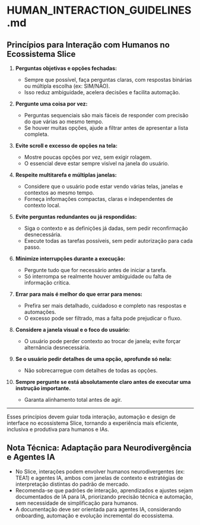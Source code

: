 # HUMAN_INTERACTION_GUIDELINES.md

## Princípios para Interação com Humanos no Ecossistema Slice

1. **Perguntas objetivas e opções fechadas:**
   - Sempre que possível, faça perguntas claras, com respostas binárias ou múltipla escolha (ex: SIM/NÃO).
   - Isso reduz ambiguidade, acelera decisões e facilita automação.

2. **Pergunte uma coisa por vez:**
   - Perguntas sequenciais são mais fáceis de responder com precisão do que várias ao mesmo tempo.
   - Se houver muitas opções, ajude a filtrar antes de apresentar a lista completa.

3. **Evite scroll e excesso de opções na tela:**
   - Mostre poucas opções por vez, sem exigir rolagem.
   - O essencial deve estar sempre visível na janela do usuário.

4. **Respeite multitarefa e múltiplas janelas:**
   - Considere que o usuário pode estar vendo várias telas, janelas e contextos ao mesmo tempo.
   - Forneça informações compactas, claras e independentes de contexto local.

5. **Evite perguntas redundantes ou já respondidas:**
   - Siga o contexto e as definições já dadas, sem pedir reconfirmação desnecessária.
   - Execute todas as tarefas possíveis, sem pedir autorização para cada passo.

6. **Minimize interrupções durante a execução:**
   - Pergunte tudo que for necessário antes de iniciar a tarefa.
   - Só interrompa se realmente houver ambiguidade ou falta de informação crítica.

7. **Errar para mais é melhor do que errar para menos:**
   - Prefira ser mais detalhado, cuidadoso e completo nas respostas e automações.
   - O excesso pode ser filtrado, mas a falta pode prejudicar o fluxo.

8. **Considere a janela visual e o foco do usuário:**
   - O usuário pode perder contexto ao trocar de janela; evite forçar alternância desnecessária.

9. **Se o usuário pedir detalhes de uma opção, aprofunde só nela:**
   - Não sobrecarregue com detalhes de todas as opções.

10. **Sempre pergunte se está absolutamente claro antes de executar uma instrução importante.**
    - Garanta alinhamento total antes de agir.

---

Esses princípios devem guiar toda interação, automação e design de interface no ecossistema Slice, tornando a experiência mais eficiente, inclusiva e produtiva para humanos e IAs.

## Nota Técnica: Adaptação para Neurodivergência e Agentes IA
- No Slice, interações podem envolver humanos neurodivergentes (ex: TEA1) e agentes IA, ambos com janelas de contexto e estratégias de interpretação distintas do padrão de mercado.
- Recomenda-se que padrões de interação, aprendizados e ajustes sejam documentados de IA para IA, priorizando precisão técnica e automação, sem necessidade de simplificação para humanos.
- A documentação deve ser orientada para agentes IA, considerando onboarding, automação e evolução incremental do ecossistema.
